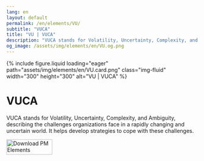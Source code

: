 ```yaml
---
lang: en
layout: default
permalink: /en/elements/VU/
subtitle: "VUCA"
title: "VU | VUCA"
description: "VUCA stands for Volatility, Uncertainty, Complexity, and Ambiguity, describing the challenges organizations face in a rapidly changing and uncertain world. It helps develop strategies to cope with these challenges."
og_image: /assets/img/elements/en/VU.og.png
---
```


{% include figure.liquid loading="eager" path="assets/img/elements/en/VU.card.png" class="img-fluid" width="300" height="300" alt="VU | VUCA" %}

# VUCA

VUCA stands for Volatility, Uncertainty, Complexity, and Ambiguity, describing the challenges organizations face in a rapidly changing and uncertain world. It helps develop strategies to cope with these challenges.

<a href="https://apps.apple.com/app/apple-store/id6738084498?pt=127441684&ct=website&mt=8">
  <img src="{{ "assets/img/en/appstore.png" | relative_url }}" width="120" height="40" alt="Download PM Elements">
</a>
